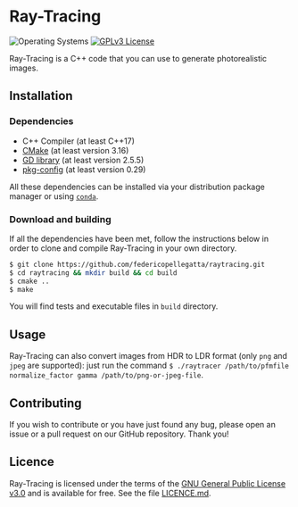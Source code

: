 # Ray-Tracing
![Operating Systems](https://img.shields.io/badge/OS-Linux%20%7C%20MacOS-lightgrey)
[![GPLv3 License](https://img.shields.io/badge/License-GPL%20v3-yellow.svg)](https://www.gnu.org/licenses/gpl-3.0.html)

Ray-Tracing is a C++ code that you can use to generate photorealistic images.

## Installation
### Dependencies
   - C++ Compiler (at least C++17)
   - [CMake](https://cmake.org/) (at least version 3.16)
   - [GD library](https://libgd.github.io/) (at least version 2.5.5)
   - [pkg-config](https://www.freedesktop.org/wiki/Software/pkg-config/) (at least version 0.29)

All these dependencies can be installed via your distribution package manager or using [`conda`](https://docs.conda.io/en/latest/). 
  
### Download and building
If all the dependencies have been met, follow the instructions below in order to clone and compile Ray-Tracing in your own directory.
```sh
$ git clone https://github.com/federicopellegatta/raytracing.git
$ cd raytracing && mkdir build && cd build
$ cmake ..
$ make
```
You will find tests and executable files in `build` directory. 

## Usage
Ray-Tracing can also convert images from HDR to LDR format (only `png` and `jpeg` are supported): just run the command `$ ./raytracer /path/to/pfmfile normalize_factor gamma /path/to/png-or-jpeg-file`.
   
      

## Contributing
If you wish to contribute or you have just found any bug, please open an issue or a pull request on our GitHub repository. Thank you!

## Licence
Ray-Tracing is licensed under the terms of the [GNU General Public License v3.0](https://www.gnu.org/licenses/gpl-3.0.html) and is available for free. See the file [LICENCE.md](https://github.com/federicopellegatta/raytracing/blob/master/LICENCE.md).
